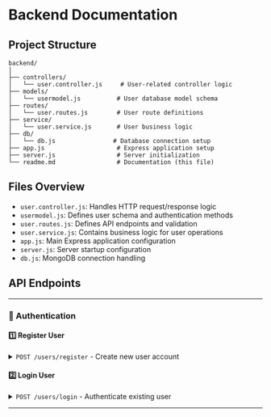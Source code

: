# Backend Documentation

## Project Structure

```
backend/
│
├── controllers/
│   └── user.controller.js     # User-related controller logic
├── models/
│   └── usermodel.js          # User database model schema
├── routes/
│   └── user.routes.js        # User route definitions
├── service/
│   └── user.service.js       # User business logic
├── db/
│   └── db.js                # Database connection setup
├── app.js                    # Express application setup
├── server.js                 # Server initialization
└── readme.md                 # Documentation (this file)
```

## Files Overview

- `user.controller.js`: Handles HTTP request/response logic
- `usermodel.js`: Defines user schema and authentication methods
- `user.routes.js`: Defines API endpoints and validation
- `user.service.js`: Contains business logic for user operations
- `app.js`: Main Express application configuration
- `server.js`: Server startup configuration
- `db.js`: MongoDB connection handling

## API Endpoints

---

### 🔐 Authentication

#### 1️⃣ Register User

<details>
<summary><code>POST /users/register</code> - Create new user account</summary>

**Request Body:**

```json
{
  "fullname": {
    "firstname": "string", // Required, min length: 3
    "lastname": "string" // Optional, min length: 3
  },
  "email": "string", // Required, valid email
  "password": "string" // Required, min length: 6
}
```

**Response:**

- ✅ Success (200):

```json
{
  "token": "JWT_TOKEN",
  "user": {
    "fullname": {
      "firstname": "string",
      "lastname": "string"
    },
    "email": "string",
    "_id": "string"
  }
}
```

- ❌ Error (400):

```json
{
  "errors": [
    {
      "msg": "Error message",
      "param": "field_name"
    }
  ]
}
```

**Validation Rules:**

- 📧 Email must be valid
- 📝 Firstname must be at least 3 characters long
- 🔑 Password must be at least 6 characters long
</details>

#### 2️⃣ Login User

<details>
<summary><code>POST /users/login</code> - Authenticate existing user</summary>

**Request Body:**

```json
{
  "email": "string", // Required, valid email
  "password": "string" // Required
}
```

**Response:**

- ✅ Success (200):

```json
{
  "token": "JWT_TOKEN",
  "user": {
    "fullname": {
      "firstname": "string",
      "lastname": "string"
    },
    "email": "string",
    "_id": "string"
  }
}
```

- ❌ Error (401):

```json
{
  "message": "Invalid credentials"
}
```

- ❌ Error (400):

```json
{
  "errors": [
    {
      "msg": "Error message",
      "param": "field_name"
    }
  ]
}
```

**Validation Rules:**

- 📧 Email must be valid
- 🔑 Password is required

**Notes:**

- 🎫 Returns JWT token for authenticated requests
- 🔒 User password is never returned in the response
- ⚠️ Invalid credentials will return a 401 status code
- ❌ Invalid request format will return a 400 status code
</details>

---
